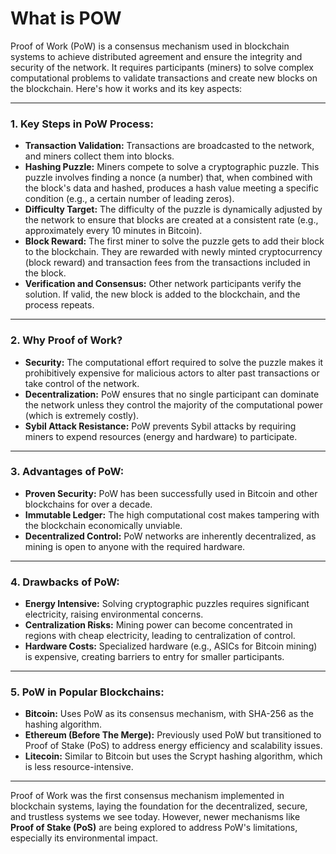 # What is POW

Proof of Work (PoW) is a consensus mechanism used in blockchain systems to achieve distributed agreement and ensure the integrity and security of the network. It requires participants (miners) to solve complex computational problems to validate transactions and create new blocks on the blockchain. Here's how it works and its key aspects:

---

### **1. Key Steps in PoW Process:**

- **Transaction Validation:** Transactions are broadcasted to the network, and miners collect them into blocks.
- **Hashing Puzzle:** Miners compete to solve a cryptographic puzzle. This puzzle involves finding a nonce (a number) that, when combined with the block's data and hashed, produces a hash value meeting a specific condition (e.g., a certain number of leading zeros).
- **Difficulty Target:** The difficulty of the puzzle is dynamically adjusted by the network to ensure that blocks are created at a consistent rate (e.g., approximately every 10 minutes in Bitcoin).
- **Block Reward:** The first miner to solve the puzzle gets to add their block to the blockchain. They are rewarded with newly minted cryptocurrency (block reward) and transaction fees from the transactions included in the block.
- **Verification and Consensus:** Other network participants verify the solution. If valid, the new block is added to the blockchain, and the process repeats.

---

### **2. Why Proof of Work?**

- **Security:** The computational effort required to solve the puzzle makes it prohibitively expensive for malicious actors to alter past transactions or take control of the network.
- **Decentralization:** PoW ensures that no single participant can dominate the network unless they control the majority of the computational power (which is extremely costly).
- **Sybil Attack Resistance:** PoW prevents Sybil attacks by requiring miners to expend resources (energy and hardware) to participate.

---

### **3. Advantages of PoW:**

- **Proven Security:** PoW has been successfully used in Bitcoin and other blockchains for over a decade.
- **Immutable Ledger:** The high computational cost makes tampering with the blockchain economically unviable.
- **Decentralized Control:** PoW networks are inherently decentralized, as mining is open to anyone with the required hardware.

---

### **4. Drawbacks of PoW:**

- **Energy Intensive:** Solving cryptographic puzzles requires significant electricity, raising environmental concerns.
- **Centralization Risks:** Mining power can become concentrated in regions with cheap electricity, leading to centralization of control.
- **Hardware Costs:** Specialized hardware (e.g., ASICs for Bitcoin mining) is expensive, creating barriers to entry for smaller participants.

---

### **5. PoW in Popular Blockchains:**

- **Bitcoin:** Uses PoW as its consensus mechanism, with SHA-256 as the hashing algorithm.
- **Ethereum (Before The Merge):** Previously used PoW but transitioned to Proof of Stake (PoS) to address energy efficiency and scalability issues.
- **Litecoin:** Similar to Bitcoin but uses the Scrypt hashing algorithm, which is less resource-intensive.

---

Proof of Work was the first consensus mechanism implemented in blockchain systems, laying the foundation for the decentralized, secure, and trustless systems we see today. However, newer mechanisms like **Proof of Stake (PoS)** are being explored to address PoW's limitations, especially its environmental impact.